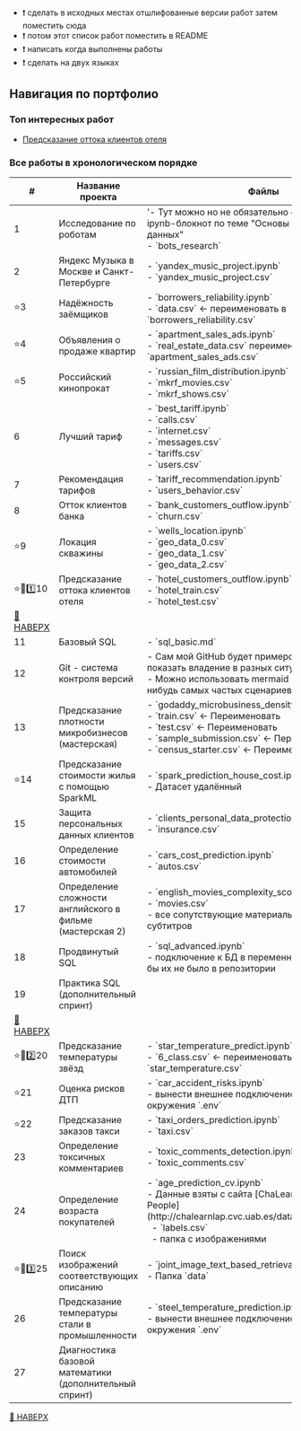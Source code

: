 - ❗ сделать в исходных местах отшлифованные версии работ затем поместить сюда
- ❗ потом этот список работ поместить в README
- ❗ написать когда выполнены работы
- ❗ сделать на двух языках

<!--
Для генерации таблиц использовался
https://www.tablesgenerator.com/html_tables

Спринт 1. НЕТ ПРОЕКТА
Спринт 3. НЕТ ПРОЕКТА
Спринт 4. НЕТ ПРОЕКТА
Спринт 19. НЕТ ПРОЕКТА
Спринт 30. НЕТ ПРОЕКТА (тоже самое что и 29 спринт)
-->

## Навигация по портфолио<a id="beginning"></a>

### Топ интересных работ

- [Предсказание оттока клиентов отеля](#hotel_customers_outflow)

### Все работы в хронологическом порядке

<table>
<thead>
  <tr>
    <th>#</th>
    <th>Название проекта</th>
    <th>Файлы</th>
  </tr>
</thead>
<tbody>
  <tr>
    <td>1</td>
    <td>Исследование по роботам</td>
    <td>'- Тут можно но не обязательно сформировать ipynb-блокнот по теме "Основы Python и анализа данных"<br>- `bots_research`</td>
  </tr>
  <tr>
    <td>2</td>
    <td>Яндекс Музыка в Москве и Санкт-Петербурге</td>
    <td>- `yandex_music_project.ipynb`<br>- `yandex_music_project.csv`</td>
  </tr>
  <tr>
    <td>⭐3</td>
    <td>Надёжность заёмщиков</td>
    <td>- `borrowers_reliability.ipynb`<br>- `data.csv` ← переименовать в `borrowers_reliability.csv`</td>
  </tr>
  <tr>
    <td>⭐4</td>
    <td>Объявления о продаже квартир</td>
    <td>- `apartment_sales_ads.ipynb`<br>- `real_estate_data.csv` переименовать в `apartment_sales_ads.csv`</td>
  </tr>
  <tr>
    <td>⭐5</td>
    <td>Российский кинопрокат</td>
    <td>- `russian_film_distribution.ipynb`<br>- `mkrf_movies.csv`<br>- `mkrf_shows.csv`</td>
  </tr>
  <tr>
    <td>6</td>
    <td>Лучший тариф</td>
    <td>- `best_tariff.ipynb`<br>- `calls.csv`<br>- `internet.csv`<br>- `messages.csv`<br>- `tariffs.csv`<br>- `users.csv`</td>
  </tr>
  <tr>
    <td>7</td>
    <td>Рекомендация тарифов</td>
    <td>- `tariff_recommendation.ipynb`<br>- `users_behavior.csv`</td>
  </tr>
  <tr>
    <td>8</td>
    <td>Отток клиентов банка</td>
    <td>- `bank_customers_outflow.ipynb`<br>- `churn.csv`</td>
  </tr>
  <tr>
    <td>⭐9</td>
    <td>Локация скважины</td>
    <td>- `wells_location.ipynb`<br>- `geo_data_0.csv`<br>- `geo_data_1.csv`<br>- `geo_data_2.csv`</td>
  </tr>
  <tr>
    <td>⭐💯1️⃣10</td>
    <td>Предсказание оттока клиентов отеля</td>
    <td>- `hotel_customers_outflow.ipynb`<br>- `hotel_train.csv`<br>- `hotel_test.csv`</td>
  </tr>
  <tr>
    <td collspan="3"><a href="#beginning">🔼 НАВЕРХ</a></td>
  </tr>
  <tr>
    <td>11</td>
    <td>Базовый SQL</td>
    <td>- `sql_basic.md`</td>
  </tr>
  <tr>
    <td>12</td>
    <td>Git - система контроля версий</td>
    <td>- Сам мой GitHub будет примером. Но нужно показать владение в разных ситуациях<br>- Можно использовать mermaid схемы Git для каких нибудь самых частых сценариев</td>
  </tr>
  <tr>
    <td>13</td>
    <td>Предсказание плотности микробизнесов (мастерская)</td>
    <td>- `godaddy_microbusiness_density_forecasting.ipynb`<br>- `train.csv` ← Переименовать<br>- `test.csv` ← Переименовать<br>- `sample_submission.csv` ← Переименовать<br>- `census_starter.csv` ← Переименовать</td>
  </tr>
  <tr>
    <td>⭐14</td>
    <td>Предсказание стоимости жилья с помощью SparkML</td>
    <td>- `spark_prediction_house_cost.ipynb`<br>- Датасет удалённый</td>
  </tr>
  <tr>
    <td>15</td>
    <td>Защита персональных данных клиентов</td>
    <td>- `clients_personal_data_protection.ipynb`<br>- `insurance.csv`</td>
  </tr>
  <tr>
    <td>16</td>
    <td>Определение стоимости автомобилей</td>
    <td>- `cars_cost_prediction.ipynb`<br>- `autos.csv`</td>
  </tr>
  <tr>
    <td>17</td>
    <td>Определение сложности английского в фильме (мастерская 2)</td>
    <td>- `english_movies_complexity_score.ipynb`<br>- `movies.csv`<br>- все сопутствующие материалы вроде фалов субтитров</td>
  </tr>
  <tr>
    <td>18</td>
    <td>Продвинутый SQL</td>
    <td>- `sql_advanced.ipynb`<br>- подключение к БД в переменные окружения что бы их не было в репозитории</td>
  </tr>
  <tr>
    <td>19</td>
    <td>Практика SQL (дополнительный спринт)</td>
    <td></td>
  </tr>
  <tr>
    <td collspan="3"><a href="#beginning">🔼 НАВЕРХ</a></td>
  </tr>
  <tr>
    <td>⭐💯2️⃣20</td>
    <td>Предсказание температуры звёзд</td>
    <td>- `star_temperature_predict.ipynb`<br>- `6_class.csv` ← переименовать в `star_temperature.csv`</td>
  </tr>
  <tr>
    <td>⭐21</td>
    <td>Оценка рисков ДТП</td>
    <td>- `car_accident_risks.ipynb`<br>- вынести внешнее подключение в переменных окружения `.env`</td>
  </tr>
  <tr>
    <td>⭐22</td>
    <td>Предсказание заказов такси</td>
    <td>- `taxi_orders_prediction.ipynb`<br>- `taxi.csv`</td>
  </tr>
  <tr>
    <td>23</td>
    <td>Определение токсичных комментариев</td>
    <td>- `toxic_comments_detection.ipynb`<br>- `toxic_comments.csv`</td>
  </tr>
  <tr>
    <td>24</td>
    <td>Определение возраста покупателей</td>
    <td>- `age_prediction_cv.ipynb`<br>- Данные взяты с сайта [ChaLearn Looking at People](http://chalearnlap.cvc.uab.es/dataset/26/description/)<br>&nbsp;&nbsp;- `labels.csv`<br>&nbsp;&nbsp;- папка с изображениями</td>
  </tr>
  <tr>
    <td>⭐💯3️⃣25</td>
    <td>Поиск изображений соответствующих описанию</td>
    <td>- `joint_image_text_based_retrieval.ipynb`<br>- Папка `data`</td>
  </tr>
  <tr>
    <td>26</td>
    <td>Предсказание температуры стали в промышленности</td>
    <td>- `steel_temperature_prediction.ipynb`<br>- вынести внешнее подключение в переменных окружения `.env`</td>
  </tr>
  <tr>
    <td>27</td>
    <td>Диагностика базовой математики (дополнительный спринт)</td>
    <td></td>
  </tr>
</tbody>
</table>

[🔼 НАВЕРХ](#beginning)